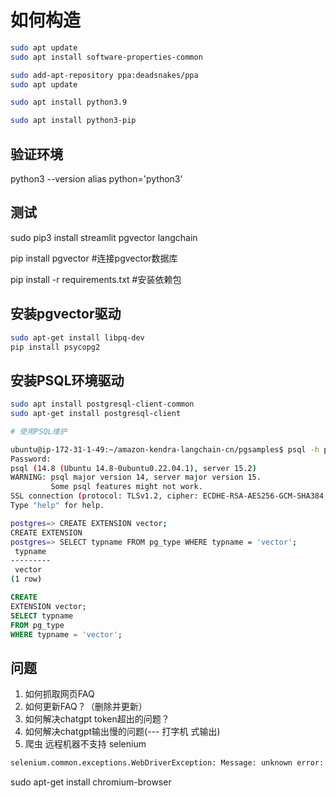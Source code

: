 # 如何构造

```bash
sudo apt update
sudo apt install software-properties-common

sudo add-apt-repository ppa:deadsnakes/ppa
sudo apt update

sudo apt install python3.9

sudo apt install python3-pip
```

## 验证环境

python3 --version
alias python='python3'

## 测试

sudo pip3 install streamlit pgvector langchain

pip install pgvector #连接pgvector数据库

pip install -r requirements.txt #安装依赖包

## 安装pgvector驱动

```bash
sudo apt-get install libpq-dev
pip install psycopg2

```

## 安装PSQL环境驱动

```bash
sudo apt install postgresql-client-common   
sudo apt-get install postgresql-client

# 使用PSQL维护

ubuntu@ip-172-31-1-49:~/amazon-kendra-langchain-cn/pgsamples$ psql -h postgres.cypjqpec31mg.ap-southeast-1.rds.amazonaws.com -U postgres -d postgres -W
Password:
psql (14.8 (Ubuntu 14.8-0ubuntu0.22.04.1), server 15.2)
WARNING: psql major version 14, server major version 15.
         Some psql features might not work.
SSL connection (protocol: TLSv1.2, cipher: ECDHE-RSA-AES256-GCM-SHA384, bits: 256, compression: off)
Type "help" for help.

postgres=> CREATE EXTENSION vector;
CREATE EXTENSION
postgres=> SELECT typname FROM pg_type WHERE typname = 'vector';
 typname
---------
 vector
(1 row)
```

```sql
CREATE
EXTENSION vector;
SELECT typname
FROM pg_type
WHERE typname = 'vector';
```

## 问题

1. 如何抓取网页FAQ
2. 如何更新FAQ？（删除并更新）
3. 如何解决chatgpt token超出的问题？
4. 如何解决chatgpt输出慢的问题(--- 打字机 式输出)
5. 爬虫 远程机器不支持 selenium

```bash
selenium.common.exceptions.WebDriverException: Message: unknown error: cannot find Chrome binary
```

sudo apt-get install chromium-browser